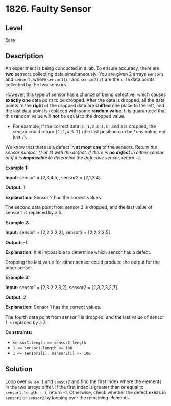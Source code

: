 # 1826. Faulty Sensor
## Level
Easy

## Description
An experiment is being conducted in a lab. To ensure accuracy, there are **two** sensors collecting data simultaneously. You are given 2 arrays `sensor1` and `sensor2`, where `sensor1[i]` and `sensor2[i]` are the `i-th` data points collected by the two sensors.

However, this type of sensor has a chance of being defective, which causes **exactly one** data point to be dropped. After the data is dropped, all the data points to the **right** of the dropped data are **shifted** one place to the left, and the last data point is replaced with some **random value**. It is guaranteed that this random value will **not** be equal to the dropped value.

* For example, if the correct data is `[1,2,3,4,5]` and `3` is dropped, the sensor could return `[1,2,4,5,7]` (the last position can be **any* value, not just `7`).

We know that there is a defect in **at most one** of the sensors. Return *the sensor number (`1` or `2`) with the defect. If there is **no defect** in either sensor or if it is **impossible** to determine the defective sensor, return `-1`*.

**Example 1:**

**Input:** sensor1 = [2,3,4,5], sensor2 = [2,1,3,4]

**Output:** 1

**Explanation:** Sensor 2 has the correct values.

The second data point from sensor 2 is dropped, and the last value of sensor 1 is replaced by a 5.

**Example 2:**

**Input:** sensor1 = [2,2,2,2,2], sensor2 = [2,2,2,2,5]

**Output:** -1

**Explanation:** It is impossible to determine which sensor has a defect.

Dropping the last value for either sensor could produce the output for the other sensor.

**Example 3:**

**Input:** sensor1 = [2,3,2,2,3,2], sensor2 = [2,3,2,3,2,7]

**Output:** 2

**Explanation:** Sensor 1 has the correct values.

The fourth data point from sensor 1 is dropped, and the last value of sensor 1 is replaced by a 7.

**Constraints:**

* `sensor1.length == sensor2.length`
* `1 <= sensor1.length <= 100`
* `1 <= sensor1[i], sensor2[i] <= 100`

## Solution
Loop over `sensor1` and `sensor2` and find the first index where the elements in the two arrays differ. If the first index is greater than or equal to `sensor1.length - 1`, return -1. Otherwise, check whether the defect exists in `sensor1` or `sensor2` by looping over the remaining elements.
